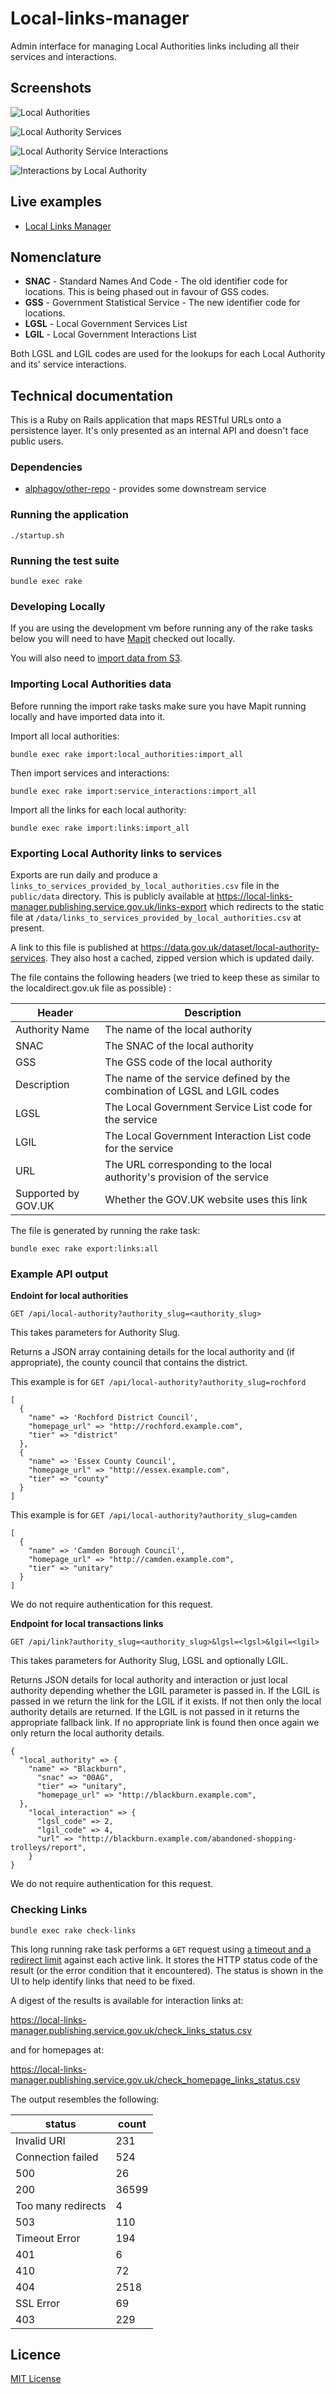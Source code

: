 # Local-links-manager

Admin interface for managing Local Authorities links including all their services and interactions.

## Screenshots

![Local Authorities](docs/images/local_authorities.png)

![Local Authority Services](docs/images/services.png)

![Local Authority Service Interactions](docs/images/interactions.png)

![Interactions by Local Authority](docs/images/interactions_by_authority.png)

## Live examples

- [Local Links Manager](https://local-links-manager.publishing.service.gov.uk)

## Nomenclature

- **SNAC** - Standard Names And Code - The old identifier code for locations. This is being phased out in favour of GSS codes.
- **GSS**  - Government Statistical Service - The new identifier code for locations.
- **LGSL** - Local Government Services List
- **LGIL** - Local Government Interactions List

Both LGSL and LGIL codes are used for the lookups for each Local Authority and its' service interactions.

## Technical documentation

This is a Ruby on Rails application that maps RESTful URLs onto a persistence
layer. It's only presented as an internal API and doesn't face public users.

### Dependencies

- [alphagov/other-repo]() - provides some downstream service

### Running the application

`./startup.sh`

### Running the test suite

`bundle exec rake`

### Developing Locally

If you are using the development vm before running any of the rake tasks below you will need to have [Mapit](https://github.com/alphagov/mapit) checked out locally.

You will also need to [import data from S3](https://github.com/alphagov/mapit/blob/master/import-db-from-s3.sh).

### Importing Local Authorities data

Before running the import rake tasks make sure you have Mapit running locally and have imported data into it.

Import all local authorities:

`bundle exec rake import:local_authorities:import_all`

Then import services and interactions:

`bundle exec rake import:service_interactions:import_all`

Import all the links for each local authority:

`bundle exec rake import:links:import_all`

### Exporting Local Authority links to services

Exports are run daily and produce a `links_to_services_provided_by_local_authorities.csv`
file in the `public/data` directory. This is publicly available at
https://local-links-manager.publishing.service.gov.uk/links-export which
redirects to the static file at `/data/links_to_services_provided_by_local_authorities.csv`
at present.

A link to this file is published at https://data.gov.uk/dataset/local-authority-services.
They also host a cached, zipped version which is updated daily.

The file contains the following headers (we tried to keep these as similar to
the localdirect.gov.uk file as possible) :

| Header             | Description                                                               |
|--------------------|---------------------------------------------------------------------------|
| Authority Name     | The name of the local authority                                           |
| SNAC               | The SNAC of the local authority                                           |
| GSS                | The GSS code of the local authority                                       |
| Description        | The name of the service defined by the combination of LGSL and LGIL codes |
| LGSL               | The Local Government Service List code for the service                    |
| LGIL               | The Local Government Interaction List code for the service                |
| URL                | The URL corresponding to the local authority's provision of the service   |
| Supported by GOV.UK| Whether the GOV.UK website uses this link                                 |

The file is generated by running the rake task:

`bundle exec rake export:links:all`

### Example API output

**Endoint for local authorities**

`GET /api/local-authority?authority_slug=<authority_slug>`

This takes parameters for Authority Slug.

Returns a JSON array containing details for the local authority and (if appropriate), the county council that contains the district.

This example is for `GET /api/local-authority?authority_slug=rochford`
```
[
  {
    "name" => 'Rochford District Council',
    "homepage_url" => "http://rochford.example.com",
    "tier" => "district"
  },
  {
    "name" => 'Essex County Council',
    "homepage_url" => "http://essex.example.com",
    "tier" => "county"
  }
]
```

This example is for `GET /api/local-authority?authority_slug=camden`
```
[
  {
    "name" => 'Camden Borough Council',
    "homepage_url" => "http://camden.example.com",
    "tier" => "unitary"
  }
]
```

We do not require authentication for this request.

**Endpoint for local transactions links**

`GET /api/link?authority_slug=<authority_slug>&lgsl=<lgsl>&lgil=<lgil>`

This takes parameters for Authority Slug, LGSL and optionally LGIL.

Returns JSON details for local authority and interaction or just local authority depending whether the LGIL parameter is passed in. If the LGIL is passed in we return the link for the LGIL if it exists. If not then only the local authority details are returned. If the LGIL is not passed in it returns the appropriate fallback link. If no appropriate link is found then once again we only return the local authority details.

```
{
  "local_authority" => {
    "name" => "Blackburn",
      "snac" => "00AG",
      "tier" => "unitary",
      "homepage_url" => "http://blackburn.example.com",
  },
    "local_interaction" => {
      "lgsl_code" => 2,
      "lgil_code" => 4,
      "url" => "http://blackburn.example.com/abandoned-shopping-trolleys/report",
    }
}
```

We do not require authentication for this request.

### Checking Links

`bundle exec rake check-links`

This long running rake task performs a `GET` request using [a timeout and a redirect limit](https://github.com/alphagov/local-links-manager/blob/master/lib/local-links-manager/check_links/link_checker.rb#L4L5) against each active link.  It stores the HTTP status code of the result (or the error condition that it encountered).  The status is shown in the UI to help identify links that need to be fixed.

A digest of the results is available for interaction links at:

https://local-links-manager.publishing.service.gov.uk/check_links_status.csv

and for homepages at:

https://local-links-manager.publishing.service.gov.uk/check_homepage_links_status.csv

The output resembles the following:

|      status       | count |
| ----------------- | ----- |
|    Invalid URI    |   231 |
| Connection failed |   524 |
|        500        |    26 |
|        200        | 36599 |
| Too many redirects|     4 |
|        503        |   110 |
|   Timeout Error   |   194 |
|        401        |     6 |
|        410        |    72 |
|        404        |  2518 |
|     SSL Error     |    69 |
|        403        |   229 |


## Licence

[MIT License](LICENCE)
